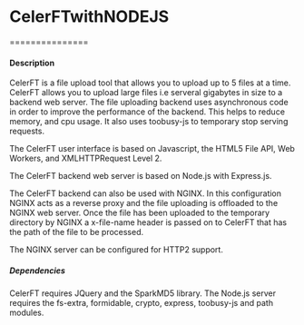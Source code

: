# CelerFTwithNODEJS
===============

#### Description

CelerFT is a file upload tool that allows you to upload up to 5 files at a time. CelerFT allows you to upload 
large files i.e serveral gigabytes in size to a backend web server. The file uploading backend uses asynchronous code in order
to improve the performance of the backend. This helps to reduce memory, and cpu usage. It also uses toobusy-js to temporary
stop serving requests.

The CelerFT user interface is based on Javascript, the HTML5 File API, Web Workers, and XMLHTTPRequest Level 2.

The CelerFT backend web server is based on Node.js with Express.js.

The CelerFT backend can also be used with NGINX. In this configuration NGINX acts as a reverse proxy and the file uploading is offloaded 
to the NGINX web server. Once the file has been uploaded to the temporary directory by NGINX a x-file-name header is passed on to CelerFT
that has the path of the file to be processed.

The NGINX server can be configured for HTTP2 support.

##### Dependencies

CelerFT requires JQuery and the SparkMD5 library. The Node.js server requires the fs-extra, formidable, crypto, 
express, toobusy-js and path modules.
